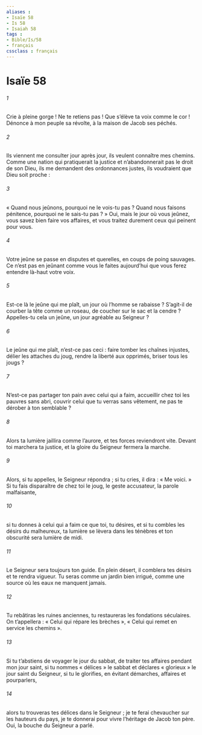 ```yaml
---
aliases : 
- Isaïe 58
- Is 58
- Isaiah 58
tags : 
- Bible/Is/58
- français
cssclass : français
---
```


# Isaïe 58

###### 1
Crie à pleine gorge ! Ne te retiens pas !
Que s’élève ta voix comme le cor !
Dénonce à mon peuple sa révolte,
à la maison de Jacob ses péchés.
###### 2
Ils viennent me consulter jour après jour,
ils veulent connaître mes chemins.
Comme une nation qui pratiquerait la justice
et n’abandonnerait pas le droit de son Dieu,
ils me demandent des ordonnances justes,
ils voudraient que Dieu soit proche :
###### 3
« Quand nous jeûnons,
pourquoi ne le vois-tu pas ?
Quand nous faisons pénitence,
pourquoi ne le sais-tu pas ? »
Oui, mais le jour où vous jeûnez,
vous savez bien faire vos affaires,
et vous traitez durement ceux qui peinent pour vous.
###### 4
Votre jeûne se passe en disputes et querelles,
en coups de poing sauvages.
Ce n’est pas en jeûnant comme vous le faites aujourd’hui
que vous ferez entendre là-haut votre voix.
###### 5
Est-ce là le jeûne qui me plaît,
un jour où l’homme se rabaisse ?
S’agit-il de courber la tête comme un roseau,
de coucher sur le sac et la cendre ?
Appelles-tu cela un jeûne,
un jour agréable au Seigneur ?
###### 6
Le jeûne qui me plaît, n’est-ce pas ceci :
faire tomber les chaînes injustes,
délier les attaches du joug,
rendre la liberté aux opprimés,
briser tous les jougs ?
###### 7
N’est-ce pas partager ton pain avec celui qui a faim,
accueillir chez toi les pauvres sans abri,
couvrir celui que tu verras sans vêtement,
ne pas te dérober à ton semblable ?
###### 8
Alors ta lumière jaillira comme l’aurore,
et tes forces reviendront vite.
Devant toi marchera ta justice,
et la gloire du Seigneur fermera la marche.
###### 9
Alors, si tu appelles, le Seigneur répondra ;
si tu cries, il dira : « Me voici. »
Si tu fais disparaître de chez toi
le joug, le geste accusateur, la parole malfaisante,
###### 10
si tu donnes à celui qui a faim ce que toi, tu désires,
et si tu combles les désirs du malheureux,
ta lumière se lèvera dans les ténèbres
et ton obscurité sera lumière de midi.
###### 11
Le Seigneur sera toujours ton guide.
En plein désert, il comblera tes désirs
et te rendra vigueur.
Tu seras comme un jardin bien irrigué,
comme une source où les eaux ne manquent jamais.
###### 12
Tu rebâtiras les ruines anciennes,
tu restaureras les fondations séculaires.
On t’appellera : « Celui qui répare les brèches »,
« Celui qui remet en service les chemins ».
###### 13
Si tu t’abstiens de voyager le jour du sabbat,
de traiter tes affaires pendant mon jour saint,
si tu nommes « délices » le sabbat
et déclares « glorieux » le jour saint du Seigneur,
si tu le glorifies, en évitant
démarches, affaires et pourparlers,
###### 14
alors tu trouveras tes délices dans le Seigneur ;
je te ferai chevaucher sur les hauteurs du pays,
je te donnerai pour vivre l’héritage de Jacob ton père.
Oui, la bouche du Seigneur a parlé.
